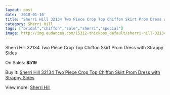 ```yaml
---
layout: post
date: '2018-01-16'
title: "Sherri Hill 32134 Two Piece Crop Top Chiffon Skirt Prom Dress with Strappy Sides"
category: Sherri Hill
tags: ["bridal","chiffon","sale","sherri","special"]
image: http://img.eudances.com/15312-thickbox_default/sherri-hill-32134-two-piece-crop-top-chiffon-skirt-prom-dress-with-strappy-sides.jpg
---
```

Sherri Hill 32134 Two Piece Crop Top Chiffon Skirt Prom Dress with Strappy Sides

On Sales: **$519**
<a href="https://www.eudances.com/en/sherri-hill/4535-sherri-hill-32134-two-piece-crop-top-chiffon-skirt-prom-dress-with-strappy-sides.html"><amp-img layout="responsive" width="600" height="600" src="//img.eudances.com/15312-thickbox_default/sherri-hill-32134-two-piece-crop-top-chiffon-skirt-prom-dress-with-strappy-sides.jpg" alt="Sherri Hill 32134 Two Piece Crop Top Chiffon Skirt Prom Dress with Strappy Sides 0" /></a>
<a href="https://www.eudances.com/en/sherri-hill/4535-sherri-hill-32134-two-piece-crop-top-chiffon-skirt-prom-dress-with-strappy-sides.html"><amp-img layout="responsive" width="600" height="600" src="//img.eudances.com/15318-thickbox_default/sherri-hill-32134-two-piece-crop-top-chiffon-skirt-prom-dress-with-strappy-sides.jpg" alt="Sherri Hill 32134 Two Piece Crop Top Chiffon Skirt Prom Dress with Strappy Sides 1" /></a>
<a href="https://www.eudances.com/en/sherri-hill/4535-sherri-hill-32134-two-piece-crop-top-chiffon-skirt-prom-dress-with-strappy-sides.html"><amp-img layout="responsive" width="600" height="600" src="//img.eudances.com/15317-thickbox_default/sherri-hill-32134-two-piece-crop-top-chiffon-skirt-prom-dress-with-strappy-sides.jpg" alt="Sherri Hill 32134 Two Piece Crop Top Chiffon Skirt Prom Dress with Strappy Sides 2" /></a>
<a href="https://www.eudances.com/en/sherri-hill/4535-sherri-hill-32134-two-piece-crop-top-chiffon-skirt-prom-dress-with-strappy-sides.html"><amp-img layout="responsive" width="600" height="600" src="//img.eudances.com/15316-thickbox_default/sherri-hill-32134-two-piece-crop-top-chiffon-skirt-prom-dress-with-strappy-sides.jpg" alt="Sherri Hill 32134 Two Piece Crop Top Chiffon Skirt Prom Dress with Strappy Sides 3" /></a>
<a href="https://www.eudances.com/en/sherri-hill/4535-sherri-hill-32134-two-piece-crop-top-chiffon-skirt-prom-dress-with-strappy-sides.html"><amp-img layout="responsive" width="600" height="600" src="//img.eudances.com/15315-thickbox_default/sherri-hill-32134-two-piece-crop-top-chiffon-skirt-prom-dress-with-strappy-sides.jpg" alt="Sherri Hill 32134 Two Piece Crop Top Chiffon Skirt Prom Dress with Strappy Sides 4" /></a>
<a href="https://www.eudances.com/en/sherri-hill/4535-sherri-hill-32134-two-piece-crop-top-chiffon-skirt-prom-dress-with-strappy-sides.html"><amp-img layout="responsive" width="600" height="600" src="//img.eudances.com/15314-thickbox_default/sherri-hill-32134-two-piece-crop-top-chiffon-skirt-prom-dress-with-strappy-sides.jpg" alt="Sherri Hill 32134 Two Piece Crop Top Chiffon Skirt Prom Dress with Strappy Sides 5" /></a>
<a href="https://www.eudances.com/en/sherri-hill/4535-sherri-hill-32134-two-piece-crop-top-chiffon-skirt-prom-dress-with-strappy-sides.html"><amp-img layout="responsive" width="600" height="600" src="//img.eudances.com/15313-thickbox_default/sherri-hill-32134-two-piece-crop-top-chiffon-skirt-prom-dress-with-strappy-sides.jpg" alt="Sherri Hill 32134 Two Piece Crop Top Chiffon Skirt Prom Dress with Strappy Sides 6" /></a>

Buy it: [Sherri Hill 32134 Two Piece Crop Top Chiffon Skirt Prom Dress with Strappy Sides](https://www.eudances.com/en/sherri-hill/4535-sherri-hill-32134-two-piece-crop-top-chiffon-skirt-prom-dress-with-strappy-sides.html "Sherri Hill 32134 Two Piece Crop Top Chiffon Skirt Prom Dress with Strappy Sides")

View more: [Sherri Hill](https://www.eudances.com/en/80-Sherri-Hill "Sherri Hill")